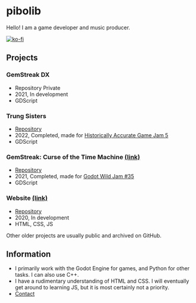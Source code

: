 # pibolib
Hello! I am a game developer and music producer.

[![ko-fi](https://ko-fi.com/img/githubbutton_sm.svg)](https://ko-fi.com/T6T76N792)

## Projects

### GemStreak DX
* Repository Private
* 2021, In development
* GDScript

### Trung Sisters
* [Repository](https://github.com/pibolib/historically-accurate-jam-5)
* 2022, Completed, made for [Historically Accurate Game Jam 5](https://itch.io/jam/historically-accurate-5/rate/1344299)
* GDScript

### GemStreak: Curse of the Time Machine [(link)](https://pibolib.itch.io/gemstreak)
* [Repository](https://github.com/pibolib/gwj35-lost-tech)
* 2021, Completed, made for [Godot Wild Jam #35](https://itch.io/jam/godot-wild-jam-35/rate/1120038)
* GDScript

### Website [(link)](https://www.pibolib.xyz/)
* [Repository](https://github.com/pibolib/pibolib.github.io)
* 2020, In development
* HTML, CSS, JS

Other older projects are usually public and archived on GitHub.

## Information
* I primarily work with the Godot Engine for games, and Python for other tasks. I can also use C++.
* I have a rudimentary understanding of HTML and CSS. I will eventually get around to learning JS, but it is most certainly not a priority.
* [Contact](https://www.pibolib.xyz/contact.html)
